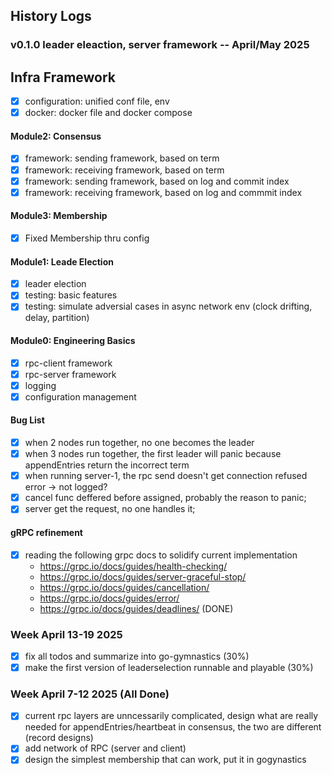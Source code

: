 
## History Logs

### v0.1.0 leader eleaction, server framework -- April/May 2025

## Infra Framework
- [x] configuration: unified conf file, env
- [x] docker: docker file and docker compose

#### Module2: Consensus
- [x] framework: sending framework, based on term
- [x] framework: receiving framework, based on term
- [x] framework: sending framework, based on log and commit index
- [x] framework: receiving framework, based on log and commmit index

#### Module3: Membership
- [x] Fixed Membership thru config

#### Module1: Leade Election
- [x] leader election
- [x] testing: basic features
- [x] testing: simulate adversial cases in async network env (clock drifting, delay, partition)

#### Module0: Engineering Basics
- [x] rpc-client framework
- [X] rpc-server framework
- [x] logging
- [x] configuration management

#### Bug List 
- [x] when 2 nodes run together, no one becomes the leader
- [x] when 3 nodes run together, the first leader will panic because appendEntries return the incorrect term
- [x] when running server-1, the rpc send doesn't get connection refused error -> not logged?
- [x] cancel func deffered before assigned, probably the reason to panic;
- [x] server get the request, no one handles it;

#### gRPC refinement
- [x] reading the following grpc docs to solidify current implementation
    - https://grpc.io/docs/guides/health-checking/ 
    - https://grpc.io/docs/guides/server-graceful-stop/
    - https://grpc.io/docs/guides/cancellation/
    - https://grpc.io/docs/guides/error/
    - https://grpc.io/docs/guides/deadlines/ (DONE)

### Week April 13-19 2025
- [x] fix all todos and summarize into go-gymnastics (30%)
- [x] make the first version of leaderselection runnable and playable (30%)

### Week April 7-12 2025 (All Done)
- [x] current rpc layers are unncessarily complicated, design what are really needed for appendEntries/heartbeat in consensus, the two are different (record designs)
- [x] add network of RPC (server and client)
- [x] design the simplest membership that can work, put it in gogynastics